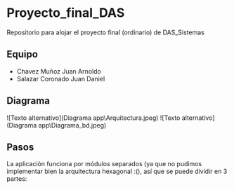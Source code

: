 # Proyecto_final_DAS
Repositorio para alojar el proyecto final (ordinario) de DAS_Sistemas

## Equipo
* Chavez Muñoz Juan Arnoldo
* Salazar Coronado Juan Daniel

## Diagrama
![Texto alternativo](Diagrama app\Arquitectura.jpeg)
![Texto alternativo](Diagrama app\Diagrama_bd.jpeg)

## Pasos
La aplicación funciona por módulos separados (ya que no pudimos implementar bien la arquitectura hexagonal :(), así que se puede dividir en 3 partes:



